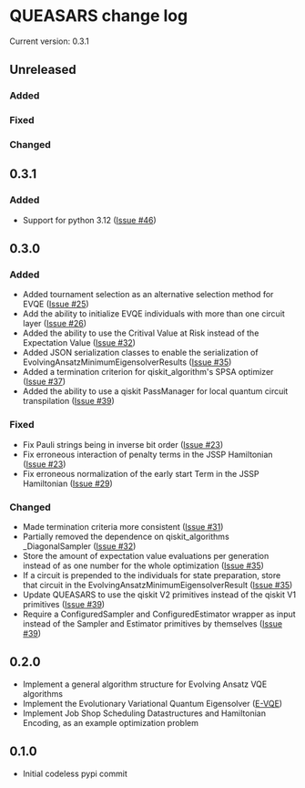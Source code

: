 QUEASARS change log
===================

Current version: 0.3.1

## Unreleased

### Added
### Fixed
### Changed

## 0.3.1

### Added

- Support for python 3.12 ([Issue #46])

## 0.3.0

### Added

- Added tournament selection as an alternative selection method for EVQE ([Issue #25])
- Add the ability to initialize EVQE individuals with more than one circuit layer ([Issue #26])
- Added the ability to use the Critival Value at Risk instead of the Expectation Value ([Issue #32])
- Added JSON serialization classes to enable the serialization of EvolvingAnsatzMinimumEigensolverResults ([Issue #35])
- Added a termination criterion for qiskit_algorithm's SPSA optimizer ([Issue #37])
- Added the ability to use a qiskit PassManager for local quantum circuit transpilation ([Issue #39])

### Fixed

- Fix Pauli strings being in inverse bit order ([Issue #23])
- Fix erroneous interaction of penalty terms in the JSSP Hamiltonian ([Issue #23])
- Fix erroneous normalization of the early start Term in the JSSP Hamiltonian ([Issue #29])

### Changed
- Made termination criteria more consistent ([Issue #31])
- Partially removed the dependence on qiskit_algorithms _DiagonalSampler ([Issue #32])
- Store the amount of expectation value evaluations per generation instead of as one number for the whole optimization ([Issue #35])
- If a circuit is prepended to the individuals for state preparation, store that circuit in the EvolvingAnsatzMinimumEigensolverResult ([Issue #35])
- Update QUEASARS to use the qiskit V2 primitives instead of the qiskit V1 primitives ([Issue #39])
- Require a ConfiguredSampler and ConfiguredEstimator wrapper as input instead of the Sampler and Estimator primitives by themselves ([Issue #39])

## 0.2.0

- Implement a general algorithm structure for Evolving Ansatz VQE algorithms
- Implement the Evolutionary Variational Quantum Eigensolver ([E-VQE](https://arxiv.org/abs/1910.09694))
- Implement Job Shop Scheduling Datastructures and Hamiltonian Encoding, as an example optimization problem

## 0.1.0

- Initial codeless pypi commit

[Issue #46]: https://github.com/DLR-RB/QUEASARS/issues/46
[Issue #39]: https://github.com/DLR-RB/QUEASARS/issues/39
[Issue #37]: https://github.com/DLR-RB/QUEASARS/issues/37
[Issue #35]: https://github.com/DLR-RB/QUEASARS/issues/35
[Issue #32]: https://github.com/DLR-RB/QUEASARS/issues/32
[Issue #31]: https://github.com/DLR-RB/QUEASARS/issues/31
[Issue #29]: https://github.com/DLR-RB/QUEASARS/issues/29
[Issue #26]: https://github.com/DLR-RB/QUEASARS/issues/26
[Issue #25]: https://github.com/DLR-RB/QUEASARS/issues/25
[Issue #23]: https://github.com/DLR-RB/QUEASARS/issues/23